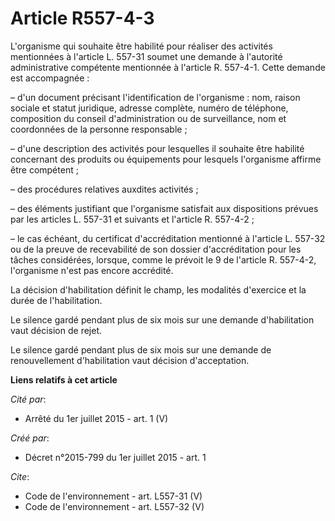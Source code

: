 # Article R557-4-3

L'organisme qui souhaite être habilité pour réaliser des activités mentionnées à l'article L. 557-31 soumet une demande à
l'autorité administrative compétente mentionnée à l'article R. 557-4-1. Cette demande est accompagnée :

– d'un document précisant l'identification de l'organisme : nom, raison sociale et statut juridique, adresse complète, numéro
de téléphone, composition du conseil d'administration ou de surveillance, nom et coordonnées de la personne responsable ;

– d'une description des activités pour lesquelles il souhaite être habilité concernant des produits ou équipements pour
lesquels l'organisme affirme être compétent ;

– des procédures relatives auxdites activités ;

– des éléments justifiant que l'organisme satisfait aux dispositions prévues par les articles L. 557-31 et suivants et
l'article R. 557-4-2 ;

– le cas échéant, du certificat d'accréditation mentionné à l'article L. 557-32 ou de la preuve de recevabilité de son
dossier d'accréditation pour les tâches considérées, lorsque, comme le prévoit le 9 de l'article R. 557-4-2, l'organisme
n'est pas encore accrédité.

La décision d'habilitation définit le champ, les modalités d'exercice et la durée de l'habilitation.

Le silence gardé pendant plus de six mois sur une demande d'habilitation vaut décision de rejet.

Le silence gardé pendant plus de six mois sur une demande de renouvellement d'habilitation vaut décision d'acceptation.

**Liens relatifs à cet article**

_Cité par_:

  - Arrêté du 1er juillet 2015 - art. 1 (V)

_Créé par_:

  - Décret n°2015-799 du 1er juillet 2015 - art. 1

_Cite_:

  - Code de l'environnement - art. L557-31 (V)
  - Code de l'environnement - art. L557-32 (V)
